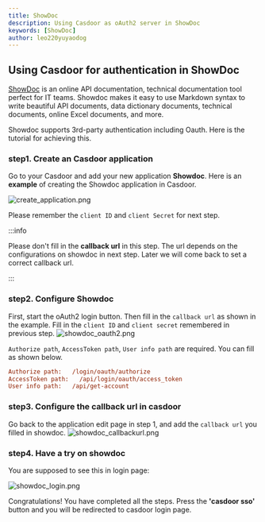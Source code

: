 ```yaml
---
title: ShowDoc
description: Using Casdoor as oAuth2 server in ShowDoc
keywords: [ShowDoc]
author: leo220yuyaodog
---
```


## Using Casdoor for authentication in ShowDoc

[ShowDoc](https://www.showdoc.com.cn/) is an online API documentation, technical documentation tool perfect for IT 
teams. Showdoc makes it easy to use Markdown syntax to write beautiful API documents, data dictionary documents, technical documents, online Excel documents, and more.

Showdoc supports 3rd-party authentication including Oauth. Here is the tutorial for achieving this.

### step1. Create an Casdoor application

Go to your Casdoor and add your new application **Showdoc**. Here is an **example** of creating the Showdoc application in Casdoor.

![create_application.png](/img/integration/php/showdoc/create_application.png)

Please remember the `client ID` and `client Secret` for next step.

:::info

Please don't fill in the **callback url** in this step. The url depends on the configurations on showdoc in next step. Later we will come back to set a correct callback url.

:::

### step2. Configure Showdoc

First, start the oAuth2 login button. Then fill in the `callback url` as shown in the example.
Fill in the `client ID` and `client secret` remembered in previous step.
![showdoc_oauth2.png](/img/integration/php/showdoc/showdoc_oauth2.png)

`Authorize path`, `AccessToken path`, `User info path` are required. You can fill as shown below.

```ini
Authorize path:   /login/oauth/authorize
AccessToken path:   /api/login/oauth/access_token
User info path:   /api/get-account
```

### step3. Configure the callback url in casdoor

Go back to the application edit page in step 1, and add the `callback url` you filled in showdoc.
![showdoc_callbackurl.png](/img/integration/php/showdoc/showdoc_callbackurl.png)

### step4. Have a try on showdoc

You are supposed to see this in login page:

![showdoc_login.png](/img/integration/php/showdoc/showdoc_login.png)

Congratulations! You have completed all the steps. Press the **'casdoor sso'** button and you will be redirected to casdoor login page.
